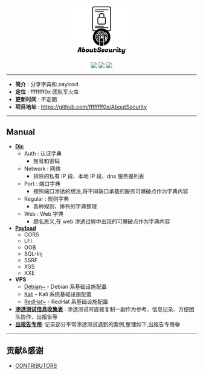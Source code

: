 <p align="center">
    <img src="./assets/img/logo.png" width="30%">
</p>

<p align="center">
    <img src="https://img.shields.io/badge/Category-Fuzz List-red.svg">
    <img src="https://img.shields.io/github/last-commit/No-Github/AboutSecurity.svg?style=popout">
    <img src="https://img.shields.io/github/repo-size/No-Github/AboutSecurity?color=yellow">
</p>

---

* **简介** : 分享字典和 payload.
* **定位** : ffffffff0x 团队军火库
* **更新时间** : 不定期
* **项目地址** : https://github.com/ffffffff0x/AboutSecurity

---

## Manual

* **[Dic](./Dic/README.md)**
    * Auth : 认证字典
        * 账号和密码
    * Network : 网络
        * 排除的私有 IP 段、本地 IP 段、dns 服务器列表
    * Port : 端口字典
        * 按照端口渗透的想法,将不同端口承载的服务可爆破点作为字典内容
    * Regular : 规则字典
        * 各种规则、排列的字典整理
    * Web : Web 字典
        * 顾名思义,在 web 渗透过程中出现的可爆破点作为字典内容
* **[Payload](./Payload/README.md)**
    * CORS
    * LFI
    * OOB
    * SQL-Inj
    * SSRF
    * XSS
    * XXE
* **VPS**
    * [Debian~](./VPS/Debian~.md) - Debian 系基础设施配置
    * [Kali](./VPS/Kali.md) - Kali 系统基础设施配置
    * [RedHat~](./VPS/RedHat~.md) - RedHat 系基础设施配置
* **[渗透测试信息收集表](./渗透测试信息收集表.md)** : 渗透测试时直接复制一副作为参考、信息记录、方便团队协作、出报告等
* **[出报告专用](./出报告专用.md)**: 记录部分平常渗透测试遇到的案例,整理如下,出报告专用😁

---

## 贡献&感谢

- [CONTRIBUTORS](./assets/CONTRIBUTORS.md)
